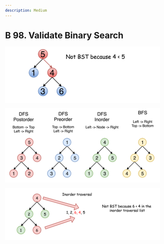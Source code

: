 ```yaml
---
description: Medium
---
```


# B 98. Validate Binary Search

![](../../../.gitbook/assets/image%20%28138%29.png)

![](../../../.gitbook/assets/image%20%28135%29.png)

![](../../../.gitbook/assets/image%20%28137%29.png)

